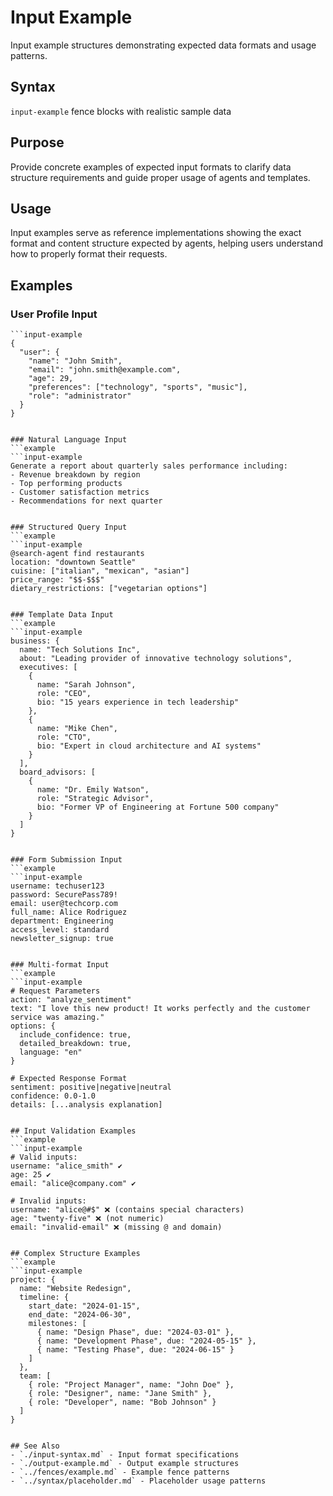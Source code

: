 # Input Example
Input example structures demonstrating expected data formats and usage patterns.

## Syntax
`input-example` fence blocks with realistic sample data

## Purpose
Provide concrete examples of expected input formats to clarify data structure requirements and guide proper usage of agents and templates.

## Usage
Input examples serve as reference implementations showing the exact format and content structure expected by agents, helping users understand how to properly format their requests.

## Examples

### User Profile Input
```example
```input-example
{
  "user": {
    "name": "John Smith",
    "email": "john.smith@example.com", 
    "age": 29,
    "preferences": ["technology", "sports", "music"],
    "role": "administrator"
  }
}
```
```

### Natural Language Input
```example
```input-example
Generate a report about quarterly sales performance including:
- Revenue breakdown by region
- Top performing products
- Customer satisfaction metrics
- Recommendations for next quarter
```
```

### Structured Query Input
```example
```input-example
@search-agent find restaurants
location: "downtown Seattle"
cuisine: ["italian", "mexican", "asian"]
price_range: "$$-$$$"
dietary_restrictions: ["vegetarian options"]
```
```

### Template Data Input
```example
```input-example
business: {
  name: "Tech Solutions Inc",
  about: "Leading provider of innovative technology solutions",
  executives: [
    {
      name: "Sarah Johnson",
      role: "CEO",
      bio: "15 years experience in tech leadership"
    },
    {
      name: "Mike Chen", 
      role: "CTO",
      bio: "Expert in cloud architecture and AI systems"
    }
  ],
  board_advisors: [
    {
      name: "Dr. Emily Watson",
      role: "Strategic Advisor",
      bio: "Former VP of Engineering at Fortune 500 company"
    }
  ]
}
```
```

### Form Submission Input
```example
```input-example
username: techuser123
password: SecurePass789!
email: user@techcorp.com
full_name: Alice Rodriguez
department: Engineering
access_level: standard
newsletter_signup: true
```
```

### Multi-format Input
```example
```input-example
# Request Parameters
action: "analyze_sentiment" 
text: "I love this new product! It works perfectly and the customer service was amazing."
options: {
  include_confidence: true,
  detailed_breakdown: true,
  language: "en"
}

# Expected Response Format
sentiment: positive|negative|neutral
confidence: 0.0-1.0
details: [...analysis explanation]
```
```

## Input Validation Examples
```example
```input-example
# Valid inputs:
username: "alice_smith" ✔
age: 25 ✔
email: "alice@company.com" ✔

# Invalid inputs:
username: "alice@#$" ❌ (contains special characters)
age: "twenty-five" ❌ (not numeric)
email: "invalid-email" ❌ (missing @ and domain)
```
```

## Complex Structure Examples
```example
```input-example
project: {
  name: "Website Redesign",
  timeline: {
    start_date: "2024-01-15",
    end_date: "2024-06-30",
    milestones: [
      { name: "Design Phase", due: "2024-03-01" },
      { name: "Development Phase", due: "2024-05-15" },
      { name: "Testing Phase", due: "2024-06-15" }
    ]
  },
  team: [
    { role: "Project Manager", name: "John Doe" },
    { role: "Designer", name: "Jane Smith" },
    { role: "Developer", name: "Bob Johnson" }
  ]
}
```
```

## See Also
- `./input-syntax.md` - Input format specifications
- `./output-example.md` - Output example structures
- `../fences/example.md` - Example fence patterns
- `../syntax/placeholder.md` - Placeholder usage patterns